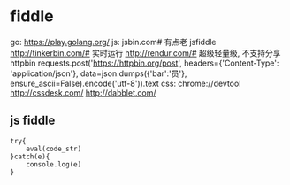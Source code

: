 # fiddle
go:
    https://play.golang.org/
js:
    jsbin.com# 有点老
    jsfiddle
    http://tinkerbin.com/# 实时运行
    http://rendur.com/# 超级轻量级, 不支持分享
httpbin
    requests.post('https://httpbin.org/post', headers={'Content-Type': 'application/json'}, data=json.dumps({'bar':'员'}, ensure_ascii=False).encode('utf-8')).text
css:
    chrome://devtool
    http://cssdesk.com/ 
    http://dabblet.com/

## js fiddle

    try{
        eval(code_str)
    }catch(e){
        console.log(e)
    }
